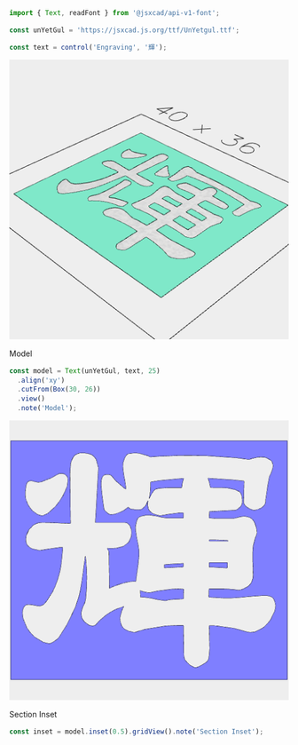 ```JavaScript
import { Text, readFont } from '@jsxcad/api-v1-font';
```

```JavaScript
const unYetGul = 'https://jsxcad.js.org/ttf/UnYetgul.ttf';
```

```JavaScript
const text = control('Engraving', '輝');
```

![Image](engrave.md.model.png)

Model

```JavaScript
const model = Text(unYetGul, text, 25)
  .align('xy')
  .cutFrom(Box(30, 26))
  .view()
  .note('Model');
```

![Image](engrave.md.inset.png)

Section Inset

```JavaScript
const inset = model.inset(0.5).gridView().note('Section Inset');
```
